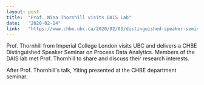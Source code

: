 ```yaml
---
layout: post
title:  "Prof. Nina Thornhill visits DAIS Lab"
date:   "2020-02-14"
link: 	"https://www.chbe.ubc.ca/2020/02/03/distinguished-speaker-seminar-professor-nina-thornhill/"
---
```


Prof. Thornhill from Imperial College London visits UBC and delivers a CHBE Distinguished Speaker Seminar on Process Data Analytics. Members of the DAIS lab met Prof. Thornhill to share and discuss their research interests.

After Prof. Thornhill's talk, Yiting presented at the CHBE department seminar.
